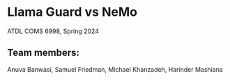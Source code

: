 # Llama Guard vs NeMo
ATDL COMS 6998, Spring 2024

## Team members:
Anuva Banwasi, Samuel Friedman, Michael Khanzadeh, Harinder Mashiana